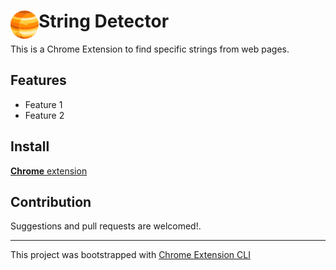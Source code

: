 # <img src="public/icons/icon_48.png" width="45" align="left"> String Detector

This is a Chrome Extension to find specific strings from web pages.

## Features

- Feature 1
- Feature 2

## Install

[**Chrome** extension]() <!-- TODO: Add chrome extension link inside parenthesis -->

## Contribution

Suggestions and pull requests are welcomed!.

---

This project was bootstrapped with [Chrome Extension CLI](https://github.com/dutiyesh/chrome-extension-cli)

